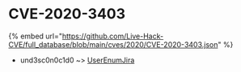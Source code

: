 # CVE-2020-3403
{% embed url="https://github.com/Live-Hack-CVE/full_database/blob/main/cves/2020/CVE-2020-3403.json" %}

* und3sc0n0c1d0 ~> [UserEnumJira](https://www.alice-snow.ru/2020/database/cve-2020-3403/userenumjira-und3sc0n0c1d0)
